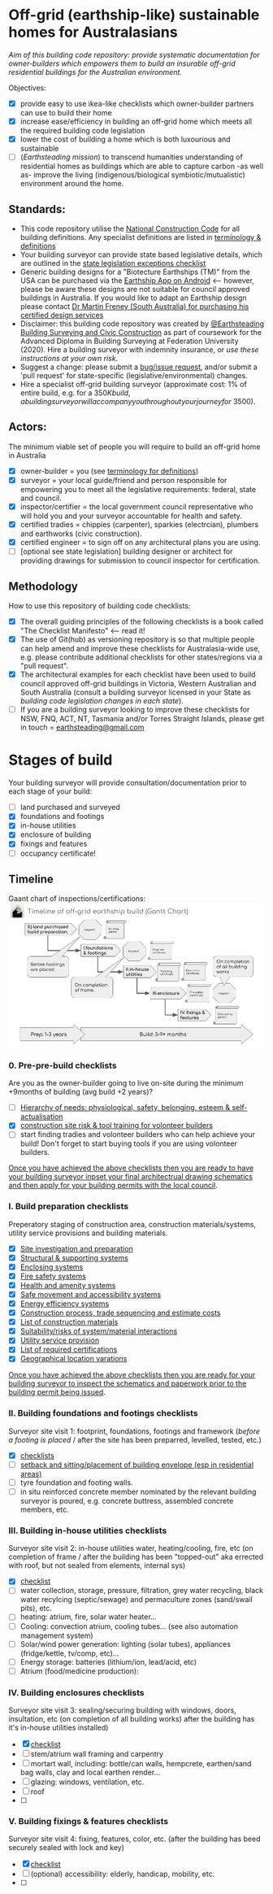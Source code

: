 # Off-grid (earthship-like) sustainable homes for Australasians

*Aim of this building code repository: provide systematic documentation for owner-builders which empowers them to build an insurable off-grid residential buildings for the Australian environment.*

Objectives:
 - [x] provide easy to use ikea-like checklists which owner-builder partners can use to build their home
 - [x] increase ease/efficiency in building an off-grid home which meets all the required building code legislation
 - [x] lower the cost of building a home which is both luxourious and sustainable
 - [ ] (*Earthsteading mission*) to transcend humanities understanding of residential homes as buildings which are able to capture carbon -as well as- improve the living (indigenous/biological symbiotic/mutualistic) environment around the home.

## Standards:
 * This code repository utilise the [National Construction Code](https://ncc.abcb.gov.au/) for all building definitions.  Any specialist definitions are listed in [terminology & definitions](https://github.com/earthsteading/earthship/blob/master/terminology.md)
 * Your building surveyor can provide state based legislative details, which are outlined in the [state legislation exceptions checklist](https://github.com/earthsteading/earthship/blob/master/checklist_state-legislation-exceptions.md)
 * Generic building designs for a "Biotecture Earthships (TM)" from the USA can be purchased via the [Earthship App on Android](https://play.google.com/store/apps/details?id=hr.apps.n207007048) <-- however, please be aware these designs are not suitable for council approved buildings in Australia.  If you would like to adapt an Earthship design please contact [Dr Martin Freney (South Australia) for purchasing his certified design services](https://www.earthshipecohomes.com.au/contact.html)
 * Disclaimer: this building code repository was created by [@Earthsteading Building Surveying and Civic Construction]() as part of coursework for the Advanced Diploma in Building Surveying at Federation University (2020). Hire a building surveyor with indemnity insurance, or _use these instructions at your own risk_.
 * Suggest a change: please submit a [bug/issue request](https://github.com/earthsteading/earthship/issues), and/or submit a 'pull request' for state-specific (legislative/environmental) changes.
 * Hire a specialist off-grid building surveyor (approximate cost: 1% of entire build, e.g. for a $350K build, a building surveyor will accompany you throughout your journey for ~$3500).

## Actors:

The minimum viable set of people you will require to build an off-grid home in Australia
 - [x] owner-builder = you (see [terminology for definitions](https://github.com/earthsteading/earthship/blob/master/terminology.md))
 - [x] surveyor = your local guide/friend and person responsible for empowering you to meet all the legislative requirements: federal, state and council.
 - [x] inspector/certifier = the local government council representative who will hold you and your surveyor accountable for health and safety.
 - [x] certified tradies = chippies (carpenter), sparkies (electrcian), plumbers and earthworks (civic construction).
 - [x] certified engineer = to sign off on any architectural plans you are using.
 - [ ] [optional see state legislation] building designer or architect for providing drawings for submission to council inspector for certification.

## Methodology
How to use this repository of building code checklists:
  - [x] The overall guiding principles of the following checklists is a book called "The Checklist Manifesto" <-- read it!
  - [x] The use of Git(hub) as versioning repository is so that multiple people can help amend and improve these checklists for Australasia-wide use, e.g. please contribute additional checklists for other states/regions via a "pull request".
  - [x] The architectural examples for each checklist have been used to build council approved off-grid buildings in Victoria, Western Australian and South Australia (consult a building surveyor licensed in your State as _building code legislation changes in each state_).
  - [ ] If you are a building surveyor looking to improve these checklists for NSW, FNQ, ACT, NT, Tasmania and/or Torres Straight Islands, please get in touch = earthsteading@gmail.com

# Stages of build 
Your building surveyor will provide consultation/documentation prior to each stage of your build:
  - [ ] land purchased and surveyed
  - [x] foundations and footings
  - [x] in-house utilities
  - [x] enclosure of building
  - [x] fixings and features
  - [ ] occupancy certificate!

## Timeline
Gaant chart of inspections/certifications:
![timeline](https://github.com/earthsteading/earthship/blob/6aa91d0350f3b0c7300f9c58c15da8eabef949ed/Gaant_v2.png "Gaant chart of build estimate timelines")

### 0. Pre-pre-build checklists 
Are you as the owner-builder going to live on-site during the minimum +9months of building (avg build +2 years)?
  - [ ] [Hierarchy of needs: physiological, safety, belonging, esteem & self-actualisation](https://github.com/earthsteading/earthship/blob/master/checklist_pre-pre-build.md)
  - [x] [construction site risk & tool training for volonteer builders](https://github.com/earthsteading/earthship/blob/master/earthship-whitecard-training.md)
  - [ ] start finding tradies and volonteer builders who can help achieve your build!  Don't forget to start buying tools if you are using volonteer builders.

[Once you have achieved the above checklists then you are ready to have your building surveyor inpset your final architectrual drawing schematics and then apply for your building permits with the local council](https://github.com/earthsteading/earthship/blob/master/inspector-checklist_check-architectural-schematic.md).

### I. Build preparation checklists
 Preperatory staging of construction area, construction materials/systems, utility service provisions and building materials.
   - [X] [Site investigation and preparation](https://github.com/earthsteading/earthship/blob/master/checklist_build-preparation.md)
   - [X] [Structural & supporting systems](https://github.com/earthsteading/earthship/blob/master/checklist_structural-supporting-systems.md)
   - [X] [Enclosing systems](https://github.com/earthsteading/earthship/blob/master/checklist_enclosing-systems.md)
   - [X] [Fire safety systems](https://github.com/earthsteading/earthship/blob/master/checklist_fire-safety.md)
   - [X] [Health and amenity systems](https://github.com/earthsteading/earthship/blob/master/checklist_health-amenity.md)
   - [X] [Safe movement and accessibility systems](https://github.com/earthsteading/earthship/blob/master/checklist_movement-accessibility.md)
   - [X] [Energy efficiency systems](https://github.com/earthsteading/earthship/blob/master/checklist_energy-efficiency.md)
   - [X] [Construction process, trade sequencing and estimate costs]()
   - [X] [List of construction materials]()
   - [X] [Suitability/risks of system/material interactions]()
   - [X] [Utility service provision]()
   - [X] [List of required certifications]()
   - [X] [Geographical location varations]()

[Once you have achieved the above checklists then you are ready for your building surveyor to inspect the schematics and paperwork prior to the building permit being issued](https://github.com/earthsteading/earthship/blob/master/inspector-checklist_pre-foundation-stage.md).

### II. Building foundations and footings checklists
 Surveyor site visit 1: footprint, foundations, footings and framework (_before a footing is placed_ / after the site has been preparred, levelled, tested, etc.)
 - [x] [checklists]() 
 - [ ] [setback and sitting/placement of building envelope (esp in residential areas)](https://github.com/earthsteading/earthship/blob/master/checklist_setback-requirement.md)
 - [ ] tyre foundation and footing walls.
 - [ ] in situ reinforced concrete member nominated by the relevant building surveyor is poured, e.g. concrete buttress, assembled concrete members, etc.
 
### III. Building in-house utilities checklists
Surveyor site visit 2: in-house utilities water, heating/cooling, fire, etc (on completion of frame / after the building has been "topped-out" aka errected with roof, but not sealed from elements, internal sys) 
 - [X] [checklist]()
 - [ ] water collection, storage, pressure, filtration, grey water recycling, black water recylcing (septic/sewage) and permaculture zones (sand/swail pits), etc.
 - [ ] heating: atrium, fire, solar water heater...
 - [ ] Cooling: convection atrium, cooling tubes... (see also automation management system)
 - [ ] Solar/wind power generation: lighting (solar tubes), appliances (fridge/kettle, tv/comp, etc)... 
 - [ ] Energy storage: batteries (lithium/ion, lead/acid, etc)
 - [ ] Atrium (food/medicine production): 

### IV. Building enclosures checklists
 Surveyor site visit 3: sealing/securing building with windows, doors, insultation, etc (on completion of all building works) after the building has it's in-house utilities installed)
 - [X] [checklist]()
 - [ ] stem/atrium wall framing and carpentry
 - [ ] mortart wall, including: bottle/can walls, hempcrete, earthen/sand bag walls, clay and local earthen render...
 - [ ] glazing: windows, ventilation, etc.
 - [ ] roof
 - [ ] 
 
 ### V. Building fixings & features checklists
 Surveyor site visit 4: fixing, features, color, etc. (after the building has beed securely sealed with lock and key)
 - [X] [checklist]()
 - [ ] (optional) accessibility: elderly, handicap, mobility, etc.
 - [ ] 
